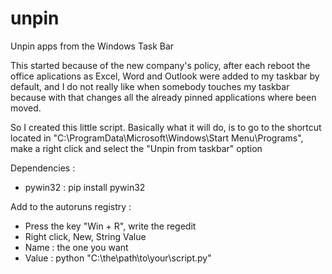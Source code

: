 # unpin
Unpin apps from the Windows Task Bar

This started because of the new company's policy, after each reboot the office aplications as Excel, Word and Outlook were added to my taskbar by default, and I do not really like when somebody touches my taskbar because with that changes all the already pinned applications where been moved.

So I created this little script. Basically what it will do, is to go to the shortcut located in "C:\ProgramData\Microsoft\Windows\Start Menu\Programs", make a right click and select the "Unpin from taskbar" option

Dependencies : 
  - pywin32 : pip install pywin32

Add to the autoruns registry : 

  - Press the key "Win + R", write the regedit
  - Right click, New, String Value
  - Name : the one you want
  - Value : python "C:\the\path\to\your\script.py"
